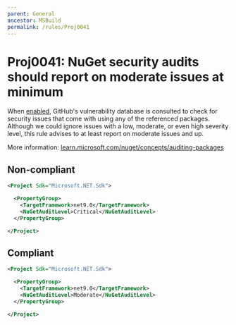 ```yaml
---
parent: General
ancestor: MSBuild
permalink: /rules/Proj0041
---
```


# Proj0041: NuGet security audits should report on moderate issues at minimum

When [enabled](Proj0004.md), GitHub's vulnerability database is consulted to
check for security issues that come with using any of the referenced packages.
Although we could ignore issues with a low, moderate, or even high severity
level, this rule advises to at least report on moderate issues and up.

More information: [learn.microsoft.com/nuget/concepts/auditing-packages](https://learn.microsoft.com/nuget/concepts/auditing-packages)

## Non-compliant
``` xml
<Project Sdk="Microsoft.NET.Sdk">

  <PropertyGroup>
    <TargetFramework>net9.0</TargetFramework>
    <NuGetAuditLevel>Critical</NuGetAuditLevel>
  </PropertyGroup>

</Project>
```

## Compliant
``` xml
<Project Sdk="Microsoft.NET.Sdk">

  <PropertyGroup>
    <TargetFramework>net9.0</TargetFramework>
    <NuGetAuditLevel>Moderate</NuGetAuditLevel>
  </PropertyGroup>

</Project>
```
